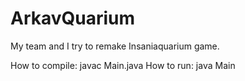 # ArkavQuarium
My team and I try to remake Insaniaquarium game.

How to compile:
javac Main.java
How to run:
java Main
